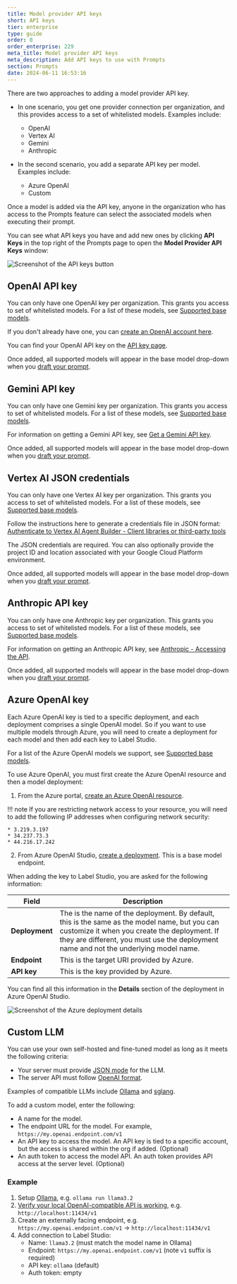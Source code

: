 ```yaml
---
title: Model provider API keys
short: API keys
tier: enterprise
type: guide
order: 0
order_enterprise: 229
meta_title: Model provider API keys
meta_description: Add API keys to use with Prompts
section: Prompts
date: 2024-06-11 16:53:16
---
```


There are two approaches to adding a model provider API key. 

* In one scenario, you get one provider connection per organization, and this provides access to a set of whitelisted models. Examples include:

    * OpenAI
    * Vertex AI
    * Gemini
    * Anthropic

* In the second scenario, you add a separate API key per model. Examples include:

    * Azure OpenAI
    * Custom

Once a model is added via the API key, anyone in the organization who has access to the Prompts feature can select the associated models when executing their prompt. 

You can see what API keys you have and add new ones by clicking **API Keys** in the top right of the Prompts page to open the **Model Provider API Keys** window:

![Screenshot of the API keys button](/images/prompts/model_keys.png)

## OpenAI API key

You can only have one OpenAI key per organization. This grants you access to set of whitelisted models. For a list of these models, see [Supported base models](prompts_overview#Supported-base-models). 

If you don't already have one, you can [create an OpenAI account here](https://platform.openai.com/signup).

You can find your OpenAI API key on the [API key page](https://platform.openai.com/api-keys). 

Once added, all supported models will appear in the base model drop-down when you [draft your prompt](prompts_draft).

## Gemini API key

You can only have one Gemini key per organization. This grants you access to set of whitelisted models. For a list of these models, see [Supported base models](prompts_overview#Supported-base-models). 

For information on getting a Gemini API key, see [Get a Gemini API key](https://ai.google.dev/gemini-api/docs/api-key).

Once added, all supported models will appear in the base model drop-down when you [draft your prompt](prompts_draft).

## Vertex AI JSON credentials

You can only have one Vertex AI key per organization. This grants you access to set of whitelisted models. For a list of these models, see [Supported base models](prompts_overview#Supported-base-models). 

Follow the instructions here to generate a credentials file in JSON format: [Authenticate to Vertex AI Agent Builder - Client libraries or third-party tools](https://cloud.google.com/generative-ai-app-builder/docs/authentication#client-libs)

The JSON credentials are required. You can also optionally provide the project ID and location associated with your Google Cloud Platform environment. 

Once added, all supported models will appear in the base model drop-down when you [draft your prompt](prompts_draft).

## Anthropic API key

You can only have one Anthropic key per organization. This grants you access to set of whitelisted models. For a list of these models, see [Supported base models](prompts_overview#Supported-base-models). 

For information on getting an Anthropic API key, see [Anthropic - Accessing the API](https://docs.anthropic.com/en/api/getting-started#accessing-the-api).

Once added, all supported models will appear in the base model drop-down when you [draft your prompt](prompts_draft).

## Azure OpenAI key

Each Azure OpenAI key is tied to a specific deployment, and each deployment comprises a single OpenAI model. So if you want to use multiple models through Azure, you will need to create a deployment for each model and then add each key to Label Studio. 

For a list of the Azure OpenAI models we support, see [Supported base models](prompts_overview#Supported-base-models). 

To use Azure OpenAI, you must first create the Azure OpenAI resource and then a model deployment:

1. From the Azure portal, [create an Azure OpenAI resource](https://learn.microsoft.com/en-us/azure/ai-services/openai/how-to/create-resource?pivots=web-portal#create-a-resource). 

!!! note
    If you are restricting network access to your resource, you will need to add the following IP addresses when configuring network security:
    
    * 3.219.3.197
    * 34.237.73.3
    * 44.216.17.242

2. From Azure OpenAI Studio, [create a deployment](https://learn.microsoft.com/en-us/azure/ai-services/openai/how-to/create-resource?pivots=web-portal#deploy-a-model). This is a base model endpoint. 

When adding the key to Label Studio, you are asked for the following information:

| Field | Description|
| --- | --- |
| **Deployment** | The is the name of the deployment. By default, this is the same as the model name, but you can customize it when you create the deployment. If they are different, you must use the deployment name and not the underlying model name. |
| **Endpoint** | This is the target URI provided by Azure.  |
| **API key** | This is the key provided by Azure. |

You can find all this information in the **Details** section of the deployment in Azure OpenAI Studio. 

![Screenshot of the Azure deployment details](/images/prompts/azure_deployment.png)

## Custom LLM

You can use your own self-hosted and fine-tuned model as long as it meets the following criteria:

* Your server must provide [JSON mode](https://python.useinstructor.com/concepts/patching/#json-mode) for the LLM. 
* The server API must follow [OpenAI format](https://platform.openai.com/docs/api-reference/chat/create#chat-create-response_format). 

Examples of compatible LLMs include [Ollama](https://ollama.com/) and [sglang](https://github.com/sgl-project/sglang?tab=readme-ov-file#openai-compatible-api). 

To add a custom model, enter the following:

* A name for the model. 
* The endpoint URL for the model. For example, `https://my.openai.endpoint.com/v1`
* An API key to access the model. An API key is tied to a specific account, but the access is shared within the org if added. (Optional)
* An auth token to access the model API. An auth token provides API access at the server level. (Optional)

### Example

1. Setup [Ollama](https://ollama.com/), e.g. `ollama run llama3.2`
2. [Verify your local OpenAI-compatible API is working](https://ollama.com/blog/openai-compatibility), e.g. `http://localhost:11434/v1`
3. Create an externally facing endpoint, e.g. `https://my.openai.endpoint.com/v1` -> `http://localhost:11434/v1`
4. Add connection to Label Studio:
    - Name: `llama3.2` (must match the model name in Ollama)
    - Endpoint: `https://my.openai.endpoint.com/v1` (note `v1` suffix is required)
    - API key: `ollama` (default)
    - Auth token: empty
